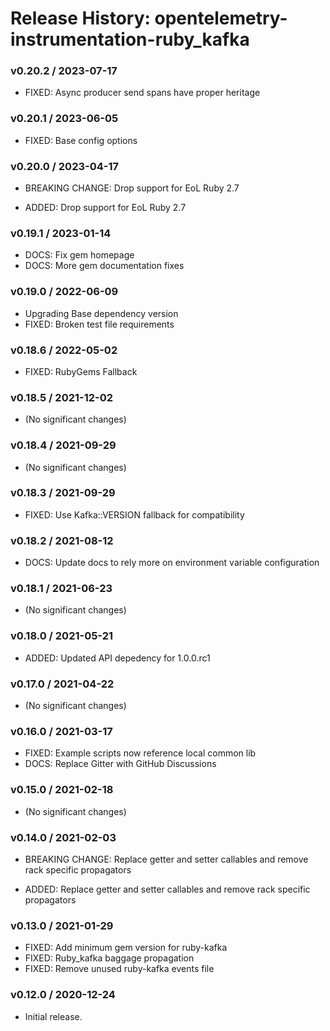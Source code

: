 # Release History: opentelemetry-instrumentation-ruby_kafka

### v0.20.2 / 2023-07-17

* FIXED: Async producer send spans have proper heritage

### v0.20.1 / 2023-06-05

* FIXED: Base config options

### v0.20.0 / 2023-04-17

* BREAKING CHANGE: Drop support for EoL Ruby 2.7

* ADDED: Drop support for EoL Ruby 2.7

### v0.19.1 / 2023-01-14

* DOCS: Fix gem homepage
* DOCS: More gem documentation fixes

### v0.19.0 / 2022-06-09

* Upgrading Base dependency version
* FIXED: Broken test file requirements

### v0.18.6 / 2022-05-02

* FIXED: RubyGems Fallback

### v0.18.5 / 2021-12-02

* (No significant changes)

### v0.18.4 / 2021-09-29

* (No significant changes)

### v0.18.3 / 2021-09-29

* FIXED: Use Kafka::VERSION fallback for compatibility

### v0.18.2 / 2021-08-12

* DOCS: Update docs to rely more on environment variable configuration

### v0.18.1 / 2021-06-23

* (No significant changes)

### v0.18.0 / 2021-05-21

* ADDED: Updated API depedency for 1.0.0.rc1

### v0.17.0 / 2021-04-22

* (No significant changes)

### v0.16.0 / 2021-03-17

* FIXED: Example scripts now reference local common lib
* DOCS: Replace Gitter with GitHub Discussions

### v0.15.0 / 2021-02-18

* (No significant changes)

### v0.14.0 / 2021-02-03

* BREAKING CHANGE: Replace getter and setter callables and remove rack specific propagators

* ADDED: Replace getter and setter callables and remove rack specific propagators

### v0.13.0 / 2021-01-29

* FIXED: Add minimum gem version for ruby-kafka
* FIXED: Ruby_kafka baggage propagation
* FIXED: Remove unused ruby-kafka events file

### v0.12.0 / 2020-12-24

* Initial release.
